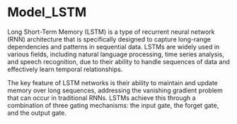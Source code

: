 # Model_LSTM
Long Short-Term Memory (LSTM) is a type of recurrent neural network (RNN) architecture that is specifically designed to capture long-range dependencies and patterns in sequential data. LSTMs are widely used in various fields, including natural language processing, time series analysis, and speech recognition, due to their ability to handle sequences of data and effectively learn temporal relationships.

The key feature of LSTM networks is their ability to maintain and update memory over long sequences, addressing the vanishing gradient problem that can occur in traditional RNNs. LSTMs achieve this through a combination of three gating mechanisms: the input gate, the forget gate, and the output gate.
